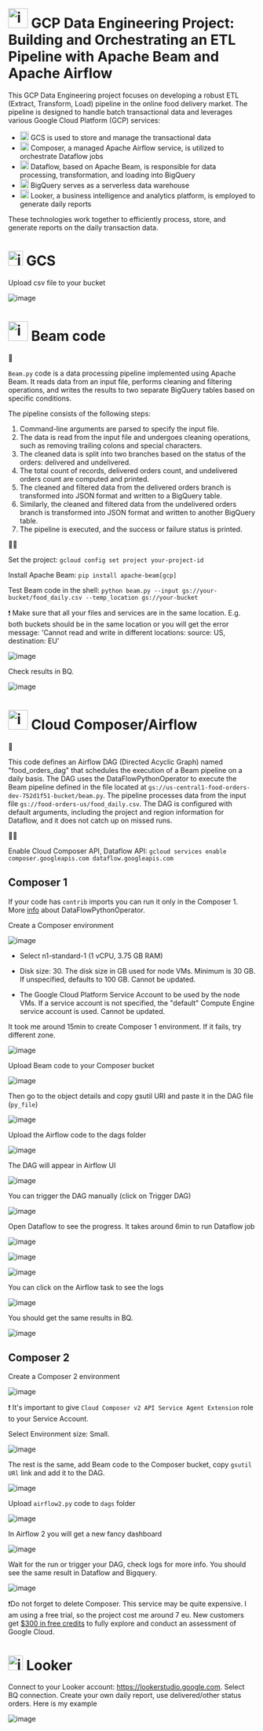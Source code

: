 # <img width="40" alt="image" src="https://github.com/janaom/gcp-data-engineering-etl-with-composer-dataflow/assets/83917694/60f8f158-3bdc-4b3d-94ae-27a12441e2a3"> GCP Data Engineering Project: Building and Orchestrating an ETL Pipeline with Apache Beam and Apache Airflow

This GCP Data Engineering project focuses on developing a robust ETL (Extract, Transform, Load) pipeline in the online food delivery market. The pipeline is designed to handle batch transactional data and leverages various Google Cloud Platform (GCP) services:

- <img width="18" alt="image" src="https://github.com/janaom/gcp-data-engineering-etl-with-composer-dataflow/assets/83917694/6b5ffddf-0f74-41cf-8303-22f675cabdda"> GCS is used to store and manage the transactional data
- <img width="18" alt="image" src="https://github.com/janaom/gcp-data-engineering-etl-with-composer-dataflow/assets/83917694/4c57cf42-15d3-4ba3-bad6-65b7fb9c5094"> Composer, a managed Apache Airflow service, is utilized to orchestrate Dataflow jobs
- <img width="18" alt="image" src="https://github.com/janaom/gcp-data-engineering-etl-with-composer-dataflow/assets/83917694/69ceceb2-73a4-4b8b-9eb1-1207e7b5c5e3"> Dataflow, based on Apache Beam, is responsible for data processing, transformation, and loading into BigQuery
- <img width="18" alt="image" src="https://github.com/janaom/gcp-data-engineering-etl-with-composer-dataflow/assets/83917694/48de05df-2b34-4d82-b2c5-e81809e9322c"> BigQuery serves as a serverless data warehouse
- <img width="18" alt="image" src="https://seeklogo.com/images/G/google-looker-logo-B27BD25E4E-seeklogo.com.png"> Looker, a business intelligence and analytics platform, is employed to generate daily reports

These technologies work together to efficiently process, store, and generate reports on the daily transaction data.

# <img width="30" alt="image" src="https://github.com/janaom/gcp-data-engineering-etl-with-composer-dataflow/assets/83917694/6b5ffddf-0f74-41cf-8303-22f675cabdda"> GCS

Upload csv file to your bucket

![image](https://github.com/janaom/gcp-data-engineering-project-food-orders-etl/assets/83917694/285dcfd6-f212-418b-b5bc-e56beb35fa52)




# <img width="40" alt="image" src="https://beam.apache.org/images/mascot/beam_mascot_500x500.png"> Beam code

📖

`Beam.py` code is a data processing pipeline implemented using Apache Beam. It reads data from an input file, performs cleaning and filtering operations, and writes the results to two separate BigQuery tables based on specific conditions.

The pipeline consists of the following steps:

1. Command-line arguments are parsed to specify the input file.
2. The data is read from the input file and undergoes cleaning operations, such as removing trailing colons and special characters.
3. The cleaned data is split into two branches based on the status of the orders: delivered and undelivered.
4. The total count of records, delivered orders count, and undelivered orders count are computed and printed.
5. The cleaned and filtered data from the delivered orders branch is transformed into JSON format and written to a BigQuery table.
6. Similarly, the cleaned and filtered data from the undelivered orders branch is transformed into JSON format and written to another BigQuery table.
7. The pipeline is executed, and the success or failure status is printed.

👩‍💻

Set the project: `gcloud config set project your-project-id`

Install Apache Beam: `pip install apache-beam[gcp]`

Test Beam code in the shell:  `python beam.py --input gs://your-bucket/food_daily.csv --temp_location gs://your-bucket`

❗  Make sure that all your files and services are in the same location. E.g. both buckets should be in the same location or you will get the error message: 'Cannot read and write in different locations: source: US, destination: EU’


![image](https://github.com/janaom/gcp-data-engineering-etl-with-composer-dataflow/assets/83917694/5f26e09a-3b98-4848-9413-097a49a84bd6)



Check results in BQ.  

![image](https://github.com/janaom/gcp-data-engineering-etl-with-composer-dataflow/assets/83917694/8d18241f-4ede-431e-b123-744ed9470f0c)




# <img width="40" alt="image" src="https://github.com/janaom/gcp-data-engineering-etl-with-composer-dataflow/assets/83917694/c1d5bfc6-94c3-44e4-b38e-4eaf5656a840"> Cloud Composer/Airflow

📖

This code defines an Airflow DAG (Directed Acyclic Graph) named "food_orders_dag" that schedules the execution of a Beam pipeline on a daily basis. The DAG uses the DataFlowPythonOperator to execute the Beam pipeline defined in the file located at `gs://us-central1-food-orders-dev-752d1f51-bucket/beam.py`. The pipeline processes data from the input file `gs://food-orders-us/food_daily.csv`. The DAG is configured with default arguments, including the project and region information for Dataflow, and it does not catch up on missed runs.

👩‍💻

Enable Cloud Composer API, Dataflow API: `gcloud services enable composer.googleapis.com dataflow.googleapis.com`

## Composer 1 

If your code has `contrib` imports you can run it only in the Composer 1. More [info](https://airflow.apache.org/docs/apache-airflow/1.10.5/_api/airflow/contrib/operators/dataflow_operator/index.html#airflow.contrib.operators.dataflow_operator.DataFlowPythonOperator) about DataFlowPythonOperator.

Create a Composer environment

![image](https://github.com/janaom/gcp-data-engineering-project-food-orders-etl/assets/83917694/885a4d8f-e48c-4bc3-84c6-8a13f0cf8fb4)


 - Select n1-standard-1 (1 vCPU, 3.75 GB RAM)

 - Disk size: 30. The disk size in GB used for node VMs. Minimum is 30 GB. If unspecified, defaults to 100 GB. Cannot be updated. 

 - The Google Cloud Platform Service Account to be used by the node VMs. If a service account is not specified, the "default" Compute Engine service account is used. Cannot be updated. 

It took me around 15min to create Composer 1 environment. If it fails, try different zone.

![image](https://github.com/janaom/gcp-data-engineering-project-food-orders-etl/assets/83917694/31f6b7f2-8aee-4f5e-9471-1c31903b9ca9)


Upload Beam code to your Composer bucket

![image](https://github.com/janaom/gcp-data-engineering-project-food-orders-etl/assets/83917694/99e182d7-2259-4099-8e28-5a7a3f8bc785)


Then go to the object details and copy gsutil URI and paste it in the DAG file (`py_file`)


![image](https://github.com/janaom/gcp-data-engineering-project-food-orders-etl/assets/83917694/9c598cf6-42d4-4792-81bc-dfdad86aebae)


Upload the Airflow code to the dags folder


![image](https://github.com/janaom/gcp-data-engineering-project-food-orders-etl/assets/83917694/f0e3d1f2-1d82-4acd-9ae7-a8631a920f0b)


The DAG will appear in Airflow UI

![image](https://github.com/janaom/gcp-data-engineering-project-food-orders-etl/assets/83917694/766cae5f-3062-4509-8c91-35c79eebd62d)


You can trigger the DAG manually (click on Trigger DAG)

![image](https://github.com/janaom/gcp-data-engineering-project-food-orders-etl/assets/83917694/40bdaccf-20aa-49e7-b96b-a4ee3ee7a8d8)


Open Dataflow to see the progress. It takes around 6min to run Dataflow job

![image](https://github.com/janaom/gcp-data-engineering-project-food-orders-etl/assets/83917694/5dcffb86-c666-4197-a634-2d5c2912980b)

![image](https://github.com/janaom/gcp-data-engineering-project-food-orders-etl/assets/83917694/687313a1-497a-4d28-b112-89f628a73e03)

![image](https://github.com/janaom/gcp-data-engineering-project-food-orders-etl/assets/83917694/6124d148-7c3d-460b-89d7-362f19649999)


You can click on the Airflow task to see the logs

![image](https://github.com/janaom/gcp-data-engineering-project-food-orders-etl/assets/83917694/664a77bd-fc38-45cc-b258-99b82e51e11d)


You should get the same results in BQ. 

![image](https://github.com/janaom/gcp-data-engineering-project-food-orders-etl/assets/83917694/ddd5f7b5-d809-46dc-8632-871287e4e39a)


## Composer 2

Create a Composer 2 environment

![image](https://github.com/janaom/gcp-data-engineering-etl-with-composer-dataflow/assets/83917694/349d0685-6174-4c35-8e2b-545e2f59488c)

❗ It's important to give `Cloud Composer v2 API Service Agent Extension` role to your Service Account.

Select Environment size: Small.

![image](https://github.com/janaom/gcp-data-engineering-etl-with-composer-dataflow/assets/83917694/5377ced5-2b83-4f44-bdd0-fc0d51203954)

The rest is the same, add Beam code to the Composer bucket, copy `gsutil URl` link and add it to the DAG.

![image](https://github.com/janaom/gcp-data-engineering-etl-with-composer-dataflow/assets/83917694/4e59c352-9123-4566-b156-d98cd91fff6a)

Upload `airflow2.py` code to `dags` folder

![image](https://github.com/janaom/gcp-data-engineering-etl-with-composer-dataflow/assets/83917694/518c7f43-2dcc-47d8-9a32-0c94bba84786)

In Airflow 2 you will get a new fancy dashboard

![image](https://github.com/janaom/gcp-data-engineering-etl-with-composer-dataflow/assets/83917694/74c39295-ad3c-4c8e-bbe1-06c51195cb2a)

Wait for the run or trigger your DAG, check logs for more info. You should see the same result in Dataflow and Bigquery.

![image](https://github.com/janaom/gcp-data-engineering-etl-with-composer-dataflow/assets/83917694/957e9244-f6a9-4944-90d7-4b85b9a194cc)

❗Do not forget to delete Composer. This service may be quite expensive. I am using a free trial, so the project cost me around 7 eu. New customers get [$300 in free credits](https://cloud.google.com/free/docs/free-cloud-features#free-trial) to fully explore and conduct an assessment of Google Cloud.

# <img width="30" alt="image" src="https://seeklogo.com/images/G/google-looker-logo-B27BD25E4E-seeklogo.com.png"> Looker

Connect to your Looker account: https://lookerstudio.google.com. Select BQ connection.
Create your own daily report, use delivered/other status orders. Here is my example

![image](https://github.com/janaom/gcp-data-engineering-etl-with-composer-dataflow/assets/83917694/ebca078f-f231-4f86-9938-c0cf026c0c97)
